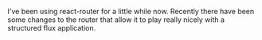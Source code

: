 I've been using react-router for a little while now.  Recently there have been
some changes to the router that allow it to play really nicely with a structured
flux application.